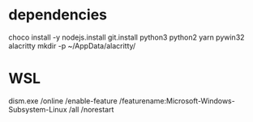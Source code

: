 # dependencies
choco install -y nodejs.install git.install python3 python2 yarn pywin32 alacritty
mkdir -p ~/AppData/alacritty/

# WSL
dism.exe /online /enable-feature /featurename:Microsoft-Windows-Subsystem-Linux /all /norestart
